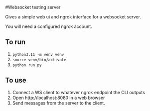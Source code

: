 #Websocket testing server

Gives a simple web ui and ngrok interface for a websocket server.

You will need a configured ngrok account.

## To run

1. `python3.11 -m venv venv`
1. `source venv/bin/activate`
1. `python run.py`

## To use
1. Connect a WS client to whatever ngrok endpoint the CLI outputs
1. Open http://localhost:8080 in a web browser
1. Send messages from the server to the client.